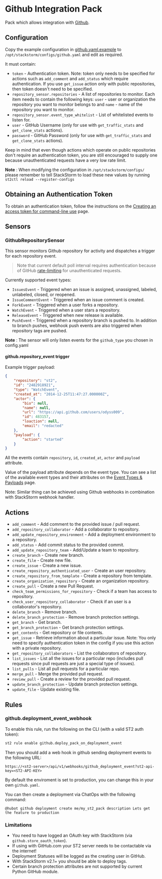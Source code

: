 # Github Integration Pack

Pack which allows integration with [Github](https://github.com/).

## Configuration

Copy the example configuration in [github.yaml.example](./github.yaml.example)
to `/opt/stackstorm/configs/github.yaml` and edit as required.

It must contain:

* ``token`` - Authentication token. Note: token only needs to be specified for
  actions such as ``add_comment`` and ``add_status`` which require
  authentication. If you use ``get_issue`` action only with public
  repositories, then token doesn't need to be specified.
* ``repository_sensor.repositories`` - A list of repositories to monitor. Each
  item needs to contain the following keys: ``user`` - user or organization the
  repository you want to monitor belongs to and ``name`` - name of the
  repository you want to monitor.
* ``repository_sensor.event_type_whitelist`` - List of whitelisted events to listen for.
* ``user`` - GitHub Username (only for use with ``get_traffic_stats`` and ``get_clone_stats`` actions).
* ``password`` - GitHub Password (only for use with ``get_traffic_stats`` and ``get_clone_stats`` actions).

Keep in mind that even though actions which operate on public repositories
don't require an authentication token, you are still encouraged to supply one
because unauthenticated requests have a very low rate limit.

**Note** : When modifying the configuration in `/opt/stackstorm/configs/` please
           remember to tell StackStorm to load these new values by running
           `st2ctl reload --register-configs`

## Obtaining an Authentication Token

To obtain an authentication token, follow the instructions on the [Creating an
access token for command-line use](https://help.github.com/articles/creating-an-access-token-for-command-line-use/)
page.

## Sensors

### GithubRepositorySensor

This sensor monitors Github repository for activity and dispatches a trigger
for each repository event.

> Note that current default poll interval requires authentication because of
GitHub [rate-limiting](https://developer.github.com/v3/#rate-limiting) for
unauthenticated requests.

Currently supported event types:

* ``IssuesEvent`` - Triggered when an issue is assigned, unassigned, labeled,
  unlabeled, closed, or reopened.
* ``IssueCommentEvent`` - Triggered when an issue comment is created.
* ``ForkEvent`` - Triggered when a user forks a repository.
* ``WatchEvent`` - Triggered when a user stars a repository.
* ``ReleaseEvent`` - Triggered when new release is available.
* ``PushEvent`` - Triggered when a repository branch is pushed to. In addition to branch pushes, webhook push events are also triggered when repository tags are pushed.

**Note** : The sensor will only listen events for the `github_type` you chosen
           in config.yaml


#### github.repository_event trigger

Example trigger payload:

```json
{
    "repository": "st2",
    "id": "2482918921",
    "type": "WatchEvent",
    "created_at": "2014-12-25T11:47:27.000000Z",
    "actor": {
        "bio": null,
        "name": null,
        "url": "https://api.github.com/users/odyss009",
        "id": 483157,
        "loaction": null,
        "email": "redacted"
    },
    "payload": {
        "action": "started"
    }
}
```

All the events contain `repository`, `id`, `created_at`, `actor` and
`payload` attribute.

Value of the payload attribute depends on the event type. You can see a list
of the available event types and their attributes on the [Event Types &
Payloads](https://developer.github.com/v3/activity/events/types/) page.

Note: Similar thing can be achieved using Github webhooks in combination with
StackStorm webhook handler.

## Actions

* ``add_comment`` - Add comment to the provided issue / pull request.
* ``add_repository_collaborator`` - Add a collaborator to repository.
* ``add_update_repository_environment`` - Add a deployment environment to a repository.
* ``add_status`` - Add commit status to the provided commit.
* ``add_update_repository_team`` - Add/Update a team to repository.
* ``create_branch`` - Create new branch.
* ``create_file`` - Create new file.
* ``create_issue`` - Create a new issue.
* ``create_repository_authenticated_user`` - Create an user repository.
* ``create_repository_from_template`` - Create a repository from template.
* ``create_organization_repository`` - Create an organization repository.
* ``create_pull`` - Create a new Pull Request.
* ``check_team_permissions_for_repository`` - Check if a team has access to repository.
* ``check_user_repository_collaborator`` - Check if an user is a collaborator's repository.
* ``delete_branch`` - Remove branch.
* ``delete_branch_protection`` - Remove branch protection settings.
* ``get_branch`` - Get branch.
* ``get_branch_protection`` - Get branch protection settings.
* ``get_contents`` - Get repository or file contents.
* ``get_issue`` - Retrieve information about a particular issue. Note: You
  only need to specify authentication token in the config if you use this
  action with a private repository.
* ``get_repository_collaborators`` - List the collaborators of repository.
* ``list_issues`` - List all the issues for a particular repo (includes pull
  requests since pull requests are just a special type of issues).
* ``list_pulls`` - List all pull requests for a particular repo.
* ``merge_pull`` - Merge the provided pull request.
* ``review_pull`` - Create a review for the provided pull request.
* ``update_branch_protection`` - Update branch protection settings.
* ``update_file`` - Update existing file.

## Rules

### github.deployment_event_webhook

To enable this rule, run the following on the CLI (with a valid ST2 auth token):

```bash
st2 rule enable github.deploy_pack_on_deployment_event
```

Then you should add a web hook in github sending deployment events to the following URL:

`https://<st2-server>/api/v1/webhooks/github_deployment_event?st2-api-key=<ST2-API-KEY>`

By default the enviroment is set to production, you can change this in
your own `github.yaml`.

You can then create a deployment via ChatOps with the following
command:

```
@hubot github deployment create me/my_st2_pack description Lets get the feature to production
```

### Limitations

- You need to have logged an OAuth key with StackStorm (via `github.store_oauth_token`).
- If using with GitHub.com your ST2 server needs to be contactable via the internet!
- Deployment Statuses will be logged as the creating user in GitHub.
- With StackStorm v2.1+ you should be able to deploy tags.
- Certain branch protection attributes are not supported by current Python GitHub module.
